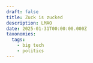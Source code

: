 ```yaml
---
draft: false
title: Zuck is zucked
description: LMAO
date: 2025-01-31T00:00:00.000Z
taxonomies:
  tags:
    - big tech
    - politics
---
```


